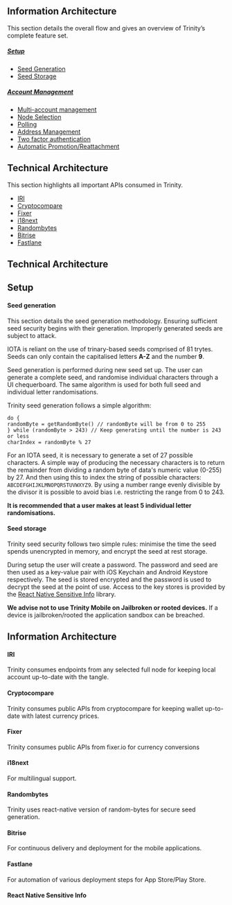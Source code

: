 ## Information Architecture
This section details the overall flow and gives an overview of Trinity’s complete feature set.
##### [Setup](#setup)
- [Seed Generation](#new-seed)
- [Seed Storage](#seed-storage)

##### [Account Management](#account-mgmt)
- [Multi-account management](#multi-account)
- [Node Selection](#node-selection)
- [Polling](#polling)
- [Address Management](#address-mgmt)
- [Two factor authentication](#2FA)
- [Automatic Promotion/Reattachment](#auto-reattach)

## Technical Architecture
This section highlights all important APIs consumed in Trinity.
- [IRI](#iri)
- [Cryptocompare](#cryptocompare)
- [Fixer](#fixer)
- [i18next](#i18next)
- [Randombytes](#randombytes)
- [Bitrise](#bitrise)
- [Fastlane](#fastlane)

## Technical Architecture
## Setup

#### Seed generation

This section details the seed generation methodology. Ensuring sufficient seed security begins with their generation. Improperly generated seeds are subject to attack.

IOTA is reliant on the use of trinary-based seeds comprised of 81 trytes. Seeds can only contain the capitalised letters **A-Z** and the number **9**.

Seed generation is performed during new seed set up. The user can generate a complete seed, and randomise individual characters through a UI chequerboard. The same algorithm is used for both full seed and individual letter randomisations.


Trinity seed generation follows a simple algorithm:
```
do {
randomByte = getRandomByte() // randomByte will be from 0 to 255
} while (randomByte > 243) // Keep generating until the number is 243 or less
charIndex = randomByte % 27
 ```

 For an IOTA seed, it is necessary to generate a set of 27 possible characters. A simple way of producing the necessary characters is to return the remainder from dividing a random byte of data's numeric value (0-255) by 27. And then using this to index the string of possible characters: `ABCDEFGHIJKLMNOPQRSTUVWXYZ9`. By using a number range evenly divisible by the divisor it is possible to avoid bias i.e. restricting the range from 0 to 243.

 **It is recommended that a user makes at least 5 individual letter randomisations.**

#### Seed storage

Trinity seed security follows two simple rules: minimise the time the seed spends unencrypted in memory, and encrypt the seed at rest storage.

During setup the user will create a password. The password and seed are then used as a key-value pair with iOS Keychain and Android Keystore respectively. The seed is stored encrypted and the password is used to decrypt the seed at the point of use. Access to the key stores is provided by the [React Native Sensitive Info](#sensitive-info) library.

**We advise not to use Trinity Mobile on Jailbroken or rooted devices.** If a device is jailbroken/rooted the application sandbox can be breached.

## Information Architecture

#### IRI
Trinity consumes endpoints from any selected full node for keeping local account up-to-date with the tangle.

#### Cryptocompare
Trinity consumes public APIs from cryptocompare for keeping wallet up-to-date with latest currency prices.

#### Fixer
Trinity consumes public APIs from fixer.io for currency conversions

#### i18next
For multilingual support.

#### Randombytes
Trinity uses react-native version of random-bytes for secure seed generation.

#### Bitrise
For continuous delivery and deployment for the mobile applications.

#### Fastlane
For automation of various deployment steps for App Store/Play Store.

#### React Native Sensitive Info
